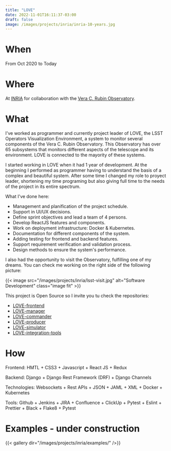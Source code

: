 ```yaml
---
title: "LOVE"
date: 2022-11-01T16:11:37-03:00
draft: false
image: /images/projects/inria/inria-10-years.jpg
---
```


# When

From Oct 2020 to Today

# Where

At [INRIA](https://www.inria.cl/) for collaboration with the [Vera C. Rubin Observatory](https://www.lsst.org/).

# What

I've worked as programmer and currently project leader of LOVE, the LSST Operators Visualization Environment, a system to monitor several components of the Vera C. Rubin Observatory. This Observatory has over 65 subsystems that monitors different aspects of the telescope and its environment. LOVE is connected to the mayority of these systems.

I started working in LOVE when it had 1 year of development. At the beginning I performed as programmer having to understand the basis of a complex and beautiful system. After some time I changed my role to proyect leader, shortening my time programing but also giving full time to the needs of the project in its entire spectrum.

What I've done here:
- Management and planification of the project schedule.
- Support in UI/UX decisions.
- Define sprint objectives and lead a team of 4 persons.
- Develop ReactJS features and components.
- Work on deployment infrastructure: Docker & Kubernetes.
- Documentation for different components of the system.
- Adding testing for frontend and backend features.
- Support requirement verification and validation process.
- Design methods to ensure the system's performance.

I also had the opportunity to visit the Observatory, fulfilling one of my dreams. You can check me working on the right side of the following picture:

{{< image src="/images/projects/inria/lsst-visit.jpg" alt="Software Development" class="image fit" >}}

This project is Open Source so I invite you tu check the repositories:
- [LOVE-frontend](https://github.com/lsst-ts/LOVE-frontend)
- [LOVE-manager](https://github.com/lsst-ts/LOVE-manager)
- [LOVE-commander](https://github.com/lsst-ts/LOVE-commander)
- [LOVE-producer](https://github.com/lsst-ts/LOVE-producer)
- [LOVE-simulator](https://github.com/lsst-ts/LOVE-simulator)
- [LOVE-integration-tools](https://github.com/lsst-ts/LOVE-integration-tools)

# How

Frontend: HMTL + CSS3 + Javascript + React JS + Redux

Backend: Django + Django Rest Framework (DRF) + Django Channels

Technologies: Websockets + Rest APIs + JSON + JAML + XML + Docker + Kubernetes

Tools: Github + Jenkins + JIRA + Confluence + ClickUp + Pytest + Eslint + Prettier + Black + Flake8 + Pytest

# Examples - under construction

{{< gallery dir="/images/projects/inria/examples/" />}}